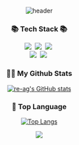 <div align="center">
  
  ![header](https://capsule-render.vercel.app/api?type=rounded&color=timeGradient&text=Welcome%20to%20re-ag%20GitHub%20👋&animation=twinkling&fontSize=40&fontAlignY=50&fontAlign=50&height=120)
</div>


<h3 align="center">📚 Tech Stack 📚</h3>
<p align="center">
  <img src="https://img.shields.io/badge/Python-3766AB?style=flat&logo=Python&logoColor=white"/></a>&nbsp 
  <img src="https://img.shields.io/badge/-C++-00599C?logo=c%2B%2B&style=flat"/></a>&nbsp 
  <img src="https://img.shields.io/badge/C-A8B9CC?style=flat&logo=C&logoColor=white"/></a>&nbsp 
  <br>
  <img src="https://img.shields.io/badge/Docker-2496ED?style=flat&logo=Docker&logoColor=white"/></a>&nbsp 
  <img src="https://img.shields.io/badge/Ubuntu-E95420?style=flat&logo=Ubuntu&logoColor=white"/></a>&nbsp 
</p>

<h3 align="center">👩‍💻 My Github Stats</h3>
<div align="center">
  
[![re-ag's GitHub stats](https://github-readme-stats.vercel.app/api?username=re-ag&show_icons=true&count_private=true)](https://github.com/re-ag/github-readme-stats)
</div>

<h3 align="center">👀 Top Language </h3>
<div align="center">

[![Top Langs](https://github-readme-stats.vercel.app/api/top-langs/?username=re-ag&layout=compact)](https://github.com/anuraghazra/github-readme-stats)
</div>
<p align="center">
  <a href="https://hits.seeyoufarm.com"><img src="https://hits.seeyoufarm.com/api/count/incr/badge.svg?url=https%3A%2F%2Fgithub.com%2Fre-ag&count_bg=%2341B883&title_bg=%23CDC2C2&icon=github.svg&icon_color=%23E7E7E7&title=hits&edge_flat=false"/></a>
</p>
